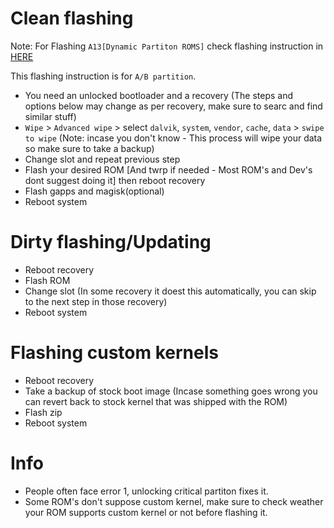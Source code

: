 # Clean flashing

Note: For Flashing `A13[Dynamic Partiton ROMS]` check flashing instruction in [HERE](https://github.com/iamimmanuelraj/AOSP/blob/main/FLASHING/RETROFIT_DYNAMIC_PARTITION/Flashing_Instructions.md)

This flashing instruction is for `A/B partition`.

- You need an unlocked bootloader and a recovery (The steps and options below may change as per recovery, make sure to searc and find similar stuff)
- `Wipe` > `Advanced wipe` > select `dalvik`, `system`, `vendor`, `cache`, `data` > `swipe to wipe` (Note: incase you don't know - This process will wipe your data so make sure to take a backup)
- Change slot and repeat previous step
- Flash your desired ROM [And twrp if needed - Most ROM's and Dev's dont suggest doing it] then reboot recovery
- Flash gapps and magisk(optional)
- Reboot system

# Dirty flashing/Updating
- Reboot recovery
- Flash ROM
- Change slot (In some recovery it doest this automatically, you can skip to the next step in those recovery)
- Reboot system

# Flashing custom kernels
- Reboot recovery
- Take a backup of stock boot image (Incase something goes wrong you can revert back to stock kernel that was shipped with the ROM)
- Flash zip
- Reboot system

# Info
- People often face error 1, unlocking critical partiton fixes it.
- Some ROM's don't suppose custom kernel, make sure to check weather your ROM supports custom kernel or not before flashing it.